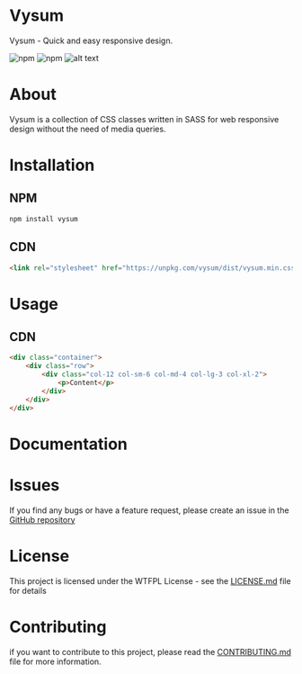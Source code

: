 # Vysum
Vysum - Quick and easy responsive design.

![npm](https://img.shields.io/npm/v/vysum)
![npm](https://img.shields.io/npm/dt/vysum)
![alt text](https://img.shields.io/github/license/zentyk/vysum "License")

# About
Vysum is a collection of CSS classes written in SASS for web responsive design without the need of media queries.

# Installation
## NPM
```bash
npm install vysum
```

## CDN
```html
<link rel="stylesheet" href="https://unpkg.com/vysum/dist/vysum.min.css">
```

# Usage

## CDN
```html
<div class="container">
    <div class="row">
        <div class="col-12 col-sm-6 col-md-4 col-lg-3 col-xl-2">
            <p>Content</p>
        </div>
    </div>
</div>
```

# Documentation

# Issues
If you find any bugs or have a feature request, please create an issue in the [GitHub repository]()

# License
This project is licensed under the WTFPL License - see the [LICENSE.md](LICENSE.md) file for details

# Contributing
if you want to contribute to this project, please read the [CONTRIBUTING.md](CONTRIBUTING.md) file for more information.